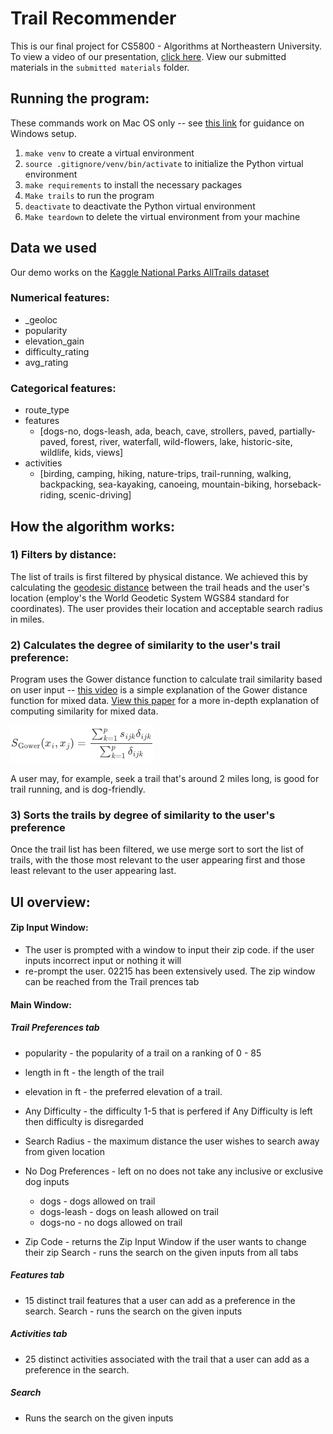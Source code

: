 # Trail Recommender

This is our final project for CS5800 - Algorithms at Northeastern University. To view a video of our presentation, [click here](https://youtu.be/xkn75DCSV3o). View our submitted materials in the `submitted materials` folder.

## Running the program:
These commands work on Mac OS only -- see [this link](https://packaging.python.org/en/latest/guides/installing-using-pip-and-virtual-environments/) for guidance on Windows setup.

1) `make venv` to create a virtual environment
2) `source .gitignore/venv/bin/activate` to initialize the Python virtual environment
3) `make requirements` to install the necessary packages
4) `Make trails` to run the program
5) `deactivate` to deactivate the Python virtual environment
6) `Make teardown` to delete the virtual environment from your machine

## Data we used
Our demo works on the [Kaggle National Parks AllTrails dataset](https://www.kaggle.com/datasets/planejane/national-park-trails)
### **Numerical features:**
* _geoloc
* popularity
* elevation_gain
* difficulty_rating
* avg_rating

### **Categorical features:**
* route_type
* features
    * [dogs-no, dogs-leash, ada, beach, cave, strollers, paved, partially-paved, forest, river, waterfall, wild-flowers, lake, historic-site, wildlife, kids, views]
* activities
    * [birding, camping, hiking, nature-trips, trail-running, walking, backpacking, sea-kayaking, canoeing, mountain-biking, horseback-riding, scenic-driving]
    
## How the algorithm works:
### 1) Filters by distance:
The list of trails is first filtered by physical distance. We achieved this by calculating the [geodesic distance](https://geopy.readthedocs.io/en/stable/#module-geopy.distance) between the trail heads and the user's location (employ's the World Geodetic System WGS84 standard for coordinates). The user provides their location and acceptable search radius in miles.

### 2) Calculates the degree of similarity to the user's trail preference:
Program uses the Gower distance function to calculate trail similarity based on user input -- [this video](https://www.youtube.com/watch?v=PHu8VoPv-o4) is a simple explanation of the Gower distance function for mixed data. [View this paper](https://www.researchgate.net/publication/327832223_Distance-based_clustering_of_mixed_data) for a more in-depth explanation of computing similarity for mixed data.

<img src="imgs/gower_formula.png">

A user may, for example, seek a trail that's around 2 miles long, is good for trail running, and is dog-friendly.

### 3) Sorts the trails by degree of similarity to the user's preference
Once the trail list has been filtered, we use merge sort to sort the list of trails, with the those most relevant to the user appearing first and those least relevant to the user appearing last.

## UI overview:

#### Zip Input Window:
* The user is prompted with a window to input their zip code. if the user inputs incorrect input or nothing it will
* re-prompt the user. 02215 has been extensively used. The zip window can be reached from the Trail prences tab

#### Main Window:
##### Trail Preferences tab
* popularity - the popularity of a trail on a ranking of 0 - 85
* length in ft - the length of the trail
* elevation in ft - the preferred elevation of a trail.
* Any Difficulty - the difficulty 1-5 that is perfered if Any Difficulty is left then difficulty is disregarded

* Search Radius - the maximum distance the user wishes to search away from given location

* No Dog Preferences - left on no does not take any inclusive or exclusive dog inputs
  * dogs - dogs allowed on trail
  * dogs-leash - dogs on leash allowed on trail
  * dogs-no - no dogs allowed on trail

* Zip Code - returns the Zip Input Window if the user wants to change their zip
            Search - runs the search on the given inputs from all tabs

##### Features tab
* 15 distinct trail features that a user can add as a preference in the search.
            Search - runs the search on the given inputs

##### Activities tab
* 25 distinct activities associated with the trail that a user can add as a preference in the search.

##### Search
* Runs the search on the given inputs